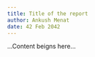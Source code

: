 ```yaml
---
title: Title of the report
author: Ankush Menat
date: 42 Feb 2042
---
```


...Content beigns here...
